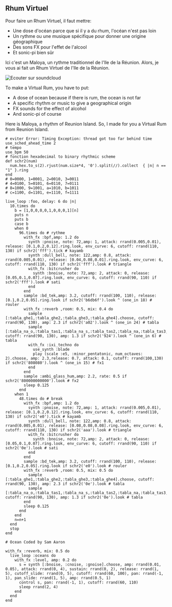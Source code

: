 ## Rhum Virtuel

Pour faire un Rhum Virtuel, il faut mettre:

- Une dose d'océan parce que si il y a du rhum, l'océan n'est pas loin
- Un rythme ou une musique spécifique pour donner une origine géographique
- Des sons FX pour l'effet de l'alcool
- Et sonic-pi bien sûr

Ici c'est un Maloya, un rythme traditionnel de l'Ile de la Réunion.
Alors, je vous ai fait un Rhum Virtuel de l'Ile de la Réunion.

![Ecouter sur soundcloud](https://fr.seaicons.com/wp-content/uploads/2015/11/App-SoundCloud-icon.png)

To make a Virtual Rum, you have to put:

- A dose of ocean because if there is rum, the ocean is not far
- A specific rhythm or music to give a geographical origin
- FX sounds for the effect of alcohol
- And sonic-pi of course

Here is Maloya, a rhythm of Reunion Island.
So, I made for you a Virtual Rum from Reunion Island.

```
# eviter Error: Timing Exception: thread got too far behind time
use_sched_ahead_time 2
# tempo
use_bpm 50
# fonction hexadecimal to binary rhythmic scheme
def schr2(num)
  num.hex.to_s(2).rjust(num.size*4, '0').split(//).collect  { |n| n == "1" }.ring
end
# 0=0000, 1=0001, 2=0010, 3=0011
# 4=0100, 5=0101, 6=0110, 7=0111
# 8=1000, 9=1001, a=1010, b=1011
# c=1100, d=1101, e=1110, f=1111

live_loop :foo, delay: 6 do |n|
  10.times do
    b = [1,0,0,0,0,1,0,0,0,1][n]
    puts n
    puts b
    case b
    when 0
      96.times do # rythme
        with_fx :bpf,amp: 1.2 do
          synth :pnoise, note: 72,amp: 1, attack: rrand(0.005,0.01), release: [0.1,0.2,0.12].ring.look, env_curve: 6, cutoff: rrand(110, 130) if schr2('fff').tick # kayamb
          synth :dull_bell, note: 122,amp: 0.8, attack: rrand(0.005,0.01), release: [0.04,0.08,0.01].ring.look, env_curve: 6, cutoff: rrand(110, 130) if schr2('fff').look # triangle
          with_fx :bitcrusher do
            synth :bnoise, note: 72,amp: 2, attack: 0, release: [0.05,0.1,0.07].ring.look, env_curve: 6, cutoff: rrand(90, 110) if schr2('fff').look # sati
          end
        end
        sample :bd_tek,amp: 3.2, cutoff: rrand(100, 110), release: [0.1,0.2,0.05].ring.look if schr2('b6db6f').look ^ (one_in 18) # rouler
        with_fx :reverb ,room: 0.5, mix: 0.4 do
          sample [:tabla_ghe1,:tabla_ghe2,:tabla_ghe3,:tabla_ghe4].choose, cutoff: rrand(90, 130), amp: 2.3 if schr2('a02').look ^ (one_in 24) # tabla
          sample [:tabla_na_o,:tabla_tas1,:tabla_na_s,:tabla_tas2,:tabla_na,:tabla_tas3,:tabla_tun1].choose, cutoff: rrand(90, 130), amp: 1.3 if schr2('924').look ^ (one_in 6) # tabla
          with_fx :ixi_techno do
            use_synth :blade
            play (scale :e5, :minor_pentatonic, num_octaves: 2).choose, amp: 2.3,release: 0.7, attack: 0.1, cutoff: rrand(100,130) if schr2('808080').look ^ (one_in 15) # fx1
          end
        end
        sample :ambi_glass_hum,amp: 2.2, rate: 0.5 if schr2('800000000000').look # fx2
        sleep 0.125
      end
    when 1
      48.times do # break
        with_fx :bpf,amp: 1.2 do
          synth :pnoise, note: 72,amp: 1, attack: rrand(0.005,0.01), release: [0.1,0.2,0.12].ring.look, env_curve: 6, cutoff: rrand(110, 130) if schr2('e0').tick # kayamb
          synth :dull_bell, note: 122,amp: 0.8, attack: rrand(0.005,0.01), release: [0.08,0.08,0.08].ring.look, env_curve: 6, cutoff: rrand(110, 130) if schr2('aaa').look # triangle
          with_fx :bitcrusher do
            synth :bnoise, note: 72,amp: 2, attack: 0, release: [0.05,0.1,0.07].ring.look, env_curve: 6, cutoff: rrand(90, 110) if schr2('0e').look # sati
          end
        end
        sample :bd_tek,amp: 3.2, cutoff: rrand(100, 110), release: [0.1,0.2,0.05].ring.look if schr2('e0').look # rouler
        with_fx :reverb ,room: 0.5, mix: 0.5 do
          sample [:tabla_ghe1,:tabla_ghe2,:tabla_ghe3,:tabla_ghe4].choose, cutoff: rrand(90, 130), amp: 2.3 if schr2('0e').look # tabla
          sample [:tabla_na_o,:tabla_tas1,:tabla_na_s,:tabla_tas2,:tabla_na,:tabla_tas3,:tabla_tun1].choose, cutoff: rrand(90, 130), amp: 1.3 if schr2('0e').look # tabla
        end
        sleep 0.125
      end
    end
    n=n+1
  end
  stop
end

# Ocean Coded by Sam Aaron

with_fx :reverb, mix: 0.5 do
  live_loop :oceans do
    with_fx :level, amp: 0.2 do
      s = synth [:bnoise, :cnoise, :gnoise].choose, amp: rrand(0.01, 0.05), attack: rrand(0, 4), sustain: rrand(0, 2), release: rrand(1, 5), cutoff_slide: rrand(0, 5), cutoff: rrand(60, 100), pan: rrand(-1, 1), pan_slide: rrand(1, 5), amp: rrand(0.5, 1)
      control s, pan: rrand(-1, 1), cutoff: rrand(60, 110)
      sleep rrand(2, 4)
    end
  end
end
```


